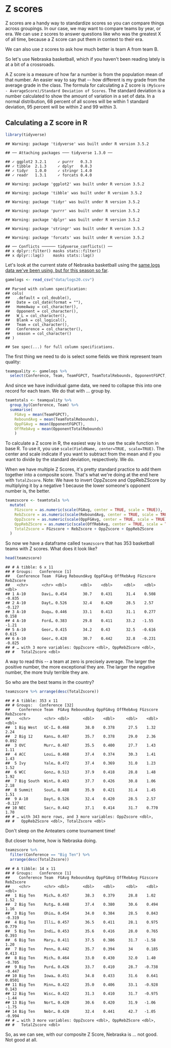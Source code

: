 # Z scores

Z scores are a handy way to standardize scores so you can compare things across groupings. In our case, we may want to compare teams by year, or era. We can use z scores to answer questions like who was the greatest X of all time, because a Z score can put them in context to their era. 

We can also use z scores to ask how much better is team A from team B. 

So let's use Nebraska basketball, which if you haven't been reading lately is at a bit of a crossroads. 

A Z score is a measure of how far a number is from the population mean of that number. An easier way to say that -- how different is my grade from the average grade in the class. The formula for calculating a Z score is `(MyScore - AverageScore)/Standard Deviation of Scores`. The standard deviation is a number calculated to show the amount of variation in a set of data. In a normal distribution, 68 percent of all scores will be within 1 standard deviation, 95 percent will be within 2 and 99 within 3. 

## Calculating a Z score in R


```r
library(tidyverse)
```

```
## Warning: package 'tidyverse' was built under R version 3.5.2
```

```
## ── Attaching packages ─── tidyverse 1.3.0 ──
```

```
## ✓ ggplot2 3.2.1     ✓ purrr   0.3.3
## ✓ tibble  2.1.3     ✓ dplyr   0.8.3
## ✓ tidyr   1.0.0     ✓ stringr 1.4.0
## ✓ readr   1.3.1     ✓ forcats 0.4.0
```

```
## Warning: package 'ggplot2' was built under R version 3.5.2
```

```
## Warning: package 'tibble' was built under R version 3.5.2
```

```
## Warning: package 'tidyr' was built under R version 3.5.2
```

```
## Warning: package 'purrr' was built under R version 3.5.2
```

```
## Warning: package 'dplyr' was built under R version 3.5.2
```

```
## Warning: package 'stringr' was built under R version 3.5.2
```

```
## Warning: package 'forcats' was built under R version 3.5.2
```

```
## ── Conflicts ────── tidyverse_conflicts() ──
## x dplyr::filter() masks stats::filter()
## x dplyr::lag()    masks stats::lag()
```

Let's look at the current state of Nebraska basketball using the [same logs data we've been using, but for this season so far](https://unl.box.com/s/wnlh0u9low1yh56enion8zjmu8r7dc8p). 


```r
gamelogs <- read_csv("data/logs20.csv")
```

```
## Parsed with column specification:
## cols(
##   .default = col_double(),
##   Date = col_date(format = ""),
##   HomeAway = col_character(),
##   Opponent = col_character(),
##   W_L = col_character(),
##   Blank = col_logical(),
##   Team = col_character(),
##   Conference = col_character(),
##   season = col_character()
## )
```

```
## See spec(...) for full column specifications.
```

The first thing we need to do is select some fields we think represent team quality:


```r
teamquality <- gamelogs %>% 
  select(Conference, Team, TeamFGPCT, TeamTotalRebounds, OpponentFGPCT, OpponentTotalRebounds)
```

And since we have individual game data, we need to collapse this into one record for each team. We do that with ... group by.


```r
teamtotals <- teamquality %>% 
  group_by(Conference, Team) %>% 
  summarise(
    FGAvg = mean(TeamFGPCT), 
    ReboundAvg = mean(TeamTotalRebounds), 
    OppFGAvg = mean(OpponentFGPCT),
    OffRebAvg = mean(OpponentTotalRebounds)
    )
```

To calculate a Z score in R, the easiest way is to use the scale function in base R. To use it, you use `scale(FieldName, center=TRUE, scale=TRUE)`. The center and scale indicate if you want to subtract from the mean and if you want to divide by the standard deviation, respectively. We do.

When we have multiple Z Scores, it's pretty standard practice to add them together into a composite score. That's what we're doing at the end here with `TotalZscore`. Note: We have to invert OppZscore and OppRebZScore by multiplying it by a negative 1 because the lower someone's opponent number is, the better. 


```r
teamzscore <- teamtotals %>% 
  mutate(
    FGzscore = as.numeric(scale(FGAvg, center = TRUE, scale = TRUE)),
    RebZscore = as.numeric(scale(ReboundAvg, center = TRUE, scale = TRUE)),
    OppZscore = as.numeric(scale(OppFGAvg, center = TRUE, scale = TRUE)) * -1,
    OppRebZScore = as.numeric(scale(OffRebAvg, center = TRUE, scale = TRUE)) * -1,
    TotalZscore = FGzscore + RebZscore + OppZscore + OppRebZScore
  )  
```

So now we have a dataframe called `teamzscore` that has 353 basketball teams with Z scores. What does it look like? 


```r
head(teamzscore)
```

```
## # A tibble: 6 x 11
## # Groups:   Conference [1]
##   Conference Team  FGAvg ReboundAvg OppFGAvg OffRebAvg FGzscore RebZscore
##   <chr>      <chr> <dbl>      <dbl>    <dbl>     <dbl>    <dbl>     <dbl>
## 1 A-10       Davi… 0.454       30.7    0.431      31.4    0.508    -0.835
## 2 A-10       Dayt… 0.526       32.4    0.420      28.5    2.57     -0.127
## 3 A-10       Duqu… 0.446       33.1    0.413      31.1    0.277     0.158
## 4 A-10       Ford… 0.383       29.8    0.411      33.2   -1.55     -1.21 
## 5 A-10       Geor… 0.415       34.2    0.43       32.5   -0.616     0.615
## 6 A-10       Geor… 0.428       30.7    0.442      32.8   -0.231    -0.825
## # … with 3 more variables: OppZscore <dbl>, OppRebZScore <dbl>,
## #   TotalZscore <dbl>
```

A way to read this -- a team at zero is precisely average. The larger the positive number, the more exceptional they are. The larger the negative number, the more truly terrible they are. 

So who are the best teams in the country? 


```r
teamzscore %>% arrange(desc(TotalZscore))
```

```
## # A tibble: 353 x 11
## # Groups:   Conference [32]
##    Conference Team  FGAvg ReboundAvg OppFGAvg OffRebAvg FGzscore RebZscore
##    <chr>      <chr> <dbl>      <dbl>    <dbl>     <dbl>    <dbl>     <dbl>
##  1 Big West   UC-I… 0.468       38.0    0.378      27.5    1.32      2.24 
##  2 Big 12     Kans… 0.487       35.7    0.378      29.0    2.36      0.892
##  3 OVC        Murr… 0.487       35.5    0.400      27.7    1.43      1.11 
##  4 ACC        Loui… 0.468       37.4    0.374      30.3    1.41      1.43 
##  5 Ivy        Yale… 0.472       37.4    0.369      31.0    1.23      1.52 
##  6 WCC        Gonz… 0.513       37.9    0.418      28.8    1.48      1.92 
##  7 Big South  Wint… 0.463       37.7    0.426      30.8    1.06      2.18 
##  8 Summit     Sout… 0.488       35.9    0.421      31.4    1.45      1.51 
##  9 A-10       Dayt… 0.526       32.4    0.420      28.5    2.57     -0.127
## 10 NEC        Sacr… 0.442       37.1    0.414      31.7    0.770     1.70 
## # … with 343 more rows, and 3 more variables: OppZscore <dbl>,
## #   OppRebZScore <dbl>, TotalZscore <dbl>
```

Don't sleep on the Anteaters come tournament time!

But closer to home, how is Nebraska doing.


```r
teamzscore %>% 
  filter(Conference == "Big Ten") %>% 
  arrange(desc(TotalZscore))
```

```
## # A tibble: 14 x 11
## # Groups:   Conference [1]
##    Conference Team  FGAvg ReboundAvg OppFGAvg OffRebAvg FGzscore RebZscore
##    <chr>      <chr> <dbl>      <dbl>    <dbl>     <dbl>    <dbl>     <dbl>
##  1 Big Ten    Mich… 0.457       38.3    0.379      28.8    1.02     1.52  
##  2 Big Ten    Rutg… 0.448       37.4    0.380      30.6    0.494    1.16  
##  3 Big Ten    Ohio… 0.454       34.0    0.384      28.5    0.843   -0.319 
##  4 Big Ten    Illi… 0.457       36.5    0.411      28.1    0.975    0.779 
##  5 Big Ten    Indi… 0.453       35.6    0.416      28.0    0.765    0.393 
##  6 Big Ten    Mary… 0.411       37.5    0.386      31.7   -1.58     1.20  
##  7 Big Ten    Penn… 0.442       35.7    0.394      34      0.185    0.413 
##  8 Big Ten    Mich… 0.464       33.0    0.430      32.0    1.40    -0.705 
##  9 Big Ten    Purd… 0.426       33.7    0.410      28.7   -0.738   -0.447 
## 10 Big Ten    Iowa… 0.451       34.8    0.433      31.6    0.641    0.0501
## 11 Big Ten    Minn… 0.422       35.0    0.406      33.1   -0.928    0.143 
## 12 Big Ten    Wisc… 0.422       31.3    0.410      31.7   -0.975   -1.44  
## 13 Big Ten    Nort… 0.420       30.6    0.420      31.9   -1.06    -1.75  
## 14 Big Ten    Nebr… 0.420       32.4    0.441      42.7   -1.05    -0.994 
## # … with 3 more variables: OppZscore <dbl>, OppRebZScore <dbl>,
## #   TotalZscore <dbl>
```

So, as we can see, with our composite Z Score, Nebraska is ... not good. Not good at all. 
